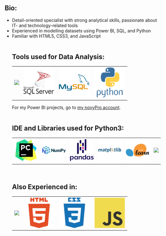 <!DOCTYPE html>
<html>
  <!---
  Anna-portfolio/Anna-portfolio is a ✨ special ✨ repository because its `README.md` (this file) appears on your GitHub profile.
  You can click the Preview link to take a look at your changes.
  --->
  <head>
     <link rel="stylesheet" type="text/css" href="https://github.com/Anna-portfolio/Anna-portfolio/blob/main/style.css">
  </head>
  <body>
  <h2>Bio:</h2>
    <ul>
      <li>Detail-oriented specialist with strong analytical skills, passionate about IT- and technology-related tools</li>
      <li>Experienced in modelling datasets using Power BI, SQL, and Python</li> 
      <li>Familiar with HTML5, CSS3, and JavaScript</li>
  <br>
  <h2>Tools used for Data Analysis:</h2>
  <div>
    <table>
    <tr>
      <td><img class="image" src='https://github.com/microsoft/PowerBI-Icons/blob/main/SVG/Power-BI.svg' width="80px"></td>
      <td><img src='https://github.com/devicons/devicon/blob/master/icons/microsoftsqlserver/microsoftsqlserver-original-wordmark.svg' width="100px"></td>
      <td><img src='https://github.com/devicons/devicon/blob/master/icons/mysql/mysql-original-wordmark.svg' width="100px"></td>
      <td><img src='https://github.com/devicons/devicon/blob/master/icons/python/python-original-wordmark.svg' width="100px"</td>
    </tr>
    </table>
    For my Power BI projects, go to <a href="https://www.novypro.com/profile_projects/anna-1">my novyPro account</a>.
  </div>
  <br>
  <h2>IDE and Libraries used for Python3:</h2>
  <div>
    <table>
    <tr>
      <td><img src='https://github.com/devicons/devicon/blob/master/icons/pycharm/pycharm-original.svg' width="100px"></td>
      <td><img src='https://github.com/devicons/devicon/blob/master/icons/numpy/numpy-original-wordmark.svg' width="100px"></td>
      <td><img src='https://github.com/devicons/devicon/blob/master/icons/pandas/pandas-original-wordmark.svg' width="100px"></td>
      <td><img src='https://github.com/devicons/devicon/blob/master/icons/matplotlib/matplotlib-original-wordmark.svg' width="100px"></td>
      <td><img src='https://github.com/devicons/devicon/blob/master/icons/scikitlearn/scikitlearn-original.svg' width="100px"></td>
      <td><img src='https://upload.wikimedia.org/wikipedia/commons/8/88/SpaCy_logo.svg' width="100px"></td>
    </tr>
    </table>
  </div>
  <br>
  <h2>Also Experienced in:</h2>
  <div>
    <table>
    <tr>
    <td><img src='https://upload.wikimedia.org/wikipedia/commons/9/9a/Visual_Studio_Code_1.35_icon.svg' width="100px"></td>
    <td><img src='https://github.com/devicons/devicon/blob/master/icons/html5/html5-plain-wordmark.svg' width="100px"></td>
    <td><img src='https://github.com/devicons/devicon/blob/master/icons/css3/css3-plain-wordmark.svg' width="100px"></td>
    <td><img src='https://github.com/devicons/devicon/blob/master/icons/javascript/javascript-original.svg' width="100px"></td>
    </table>
    </tr>
  </div>
</body>
</html>
